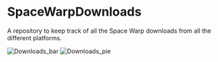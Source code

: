 # SpaceWarpDownloads
A repository to keep track of all the Space Warp downloads from all the different platforms.

![Downloads_bar](https://vortan.dev/spacewarp/statistic/out/bar_chart.png?v=1)
![Downloads_pie](https://vortan.dev/spacewarp/statistic/out/pie_chart.png?v=2)
